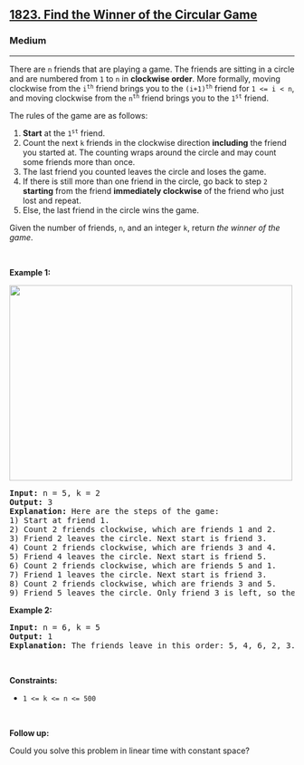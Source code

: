 <h2><a href="https://leetcode.com/problems/find-the-winner-of-the-circular-game/">1823. Find the Winner of the Circular Game</a></h2><h3>Medium</h3><hr><div style="user-select: auto;"><p style="user-select: auto;">There are <code style="user-select: auto;">n</code> friends that are playing a game. The friends are sitting in a circle and are numbered from <code style="user-select: auto;">1</code> to <code style="user-select: auto;">n</code> in <strong style="user-select: auto;">clockwise order</strong>. More formally, moving clockwise from the <code style="user-select: auto;">i<sup style="user-select: auto;">th</sup></code> friend brings you to the <code style="user-select: auto;">(i+1)<sup style="user-select: auto;">th</sup></code> friend for <code style="user-select: auto;">1 &lt;= i &lt; n</code>, and moving clockwise from the <code style="user-select: auto;">n<sup style="user-select: auto;">th</sup></code> friend brings you to the <code style="user-select: auto;">1<sup style="user-select: auto;">st</sup></code> friend.</p>

<p style="user-select: auto;">The rules of the game are as follows:</p>

<ol style="user-select: auto;">
	<li style="user-select: auto;"><strong style="user-select: auto;">Start</strong> at the <code style="user-select: auto;">1<sup style="user-select: auto;">st</sup></code> friend.</li>
	<li style="user-select: auto;">Count the next <code style="user-select: auto;">k</code> friends in the clockwise direction <strong style="user-select: auto;">including</strong> the friend you started at. The counting wraps around the circle and may count some friends more than once.</li>
	<li style="user-select: auto;">The last friend you counted leaves the circle and loses the game.</li>
	<li style="user-select: auto;">If there is still more than one friend in the circle, go back to step <code style="user-select: auto;">2</code> <strong style="user-select: auto;">starting</strong> from the friend <strong style="user-select: auto;">immediately clockwise</strong> of the friend who just lost and repeat.</li>
	<li style="user-select: auto;">Else, the last friend in the circle wins the game.</li>
</ol>

<p style="user-select: auto;">Given the number of friends, <code style="user-select: auto;">n</code>, and an integer <code style="user-select: auto;">k</code>, return <em style="user-select: auto;">the winner of the game</em>.</p>

<p style="user-select: auto;">&nbsp;</p>
<p style="user-select: auto;"><strong style="user-select: auto;">Example 1:</strong></p>
<img alt="" src="https://assets.leetcode.com/uploads/2021/03/25/ic234-q2-ex11.png" style="width: 500px; height: 345px; user-select: auto;">
<pre style="position: relative; user-select: auto;"><strong style="user-select: auto;">Input:</strong> n = 5, k = 2
<strong style="user-select: auto;">Output:</strong> 3
<strong style="user-select: auto;">Explanation:</strong> Here are the steps of the game:
1) Start at friend 1.
2) Count 2 friends clockwise, which are friends 1 and 2.
3) Friend 2 leaves the circle. Next start is friend 3.
4) Count 2 friends clockwise, which are friends 3 and 4.
5) Friend 4 leaves the circle. Next start is friend 5.
6) Count 2 friends clockwise, which are friends 5 and 1.
7) Friend 1 leaves the circle. Next start is friend 3.
8) Count 2 friends clockwise, which are friends 3 and 5.
9) Friend 5 leaves the circle. Only friend 3 is left, so they are the winner.<div class="open_grepper_editor" title="Edit &amp; Save To Grepper" style="user-select: auto;"></div></pre>

<p style="user-select: auto;"><strong style="user-select: auto;">Example 2:</strong></p>

<pre style="position: relative; user-select: auto;"><strong style="user-select: auto;">Input:</strong> n = 6, k = 5
<strong style="user-select: auto;">Output:</strong> 1
<strong style="user-select: auto;">Explanation:</strong> The friends leave in this order: 5, 4, 6, 2, 3. The winner is friend 1.
<div class="open_grepper_editor" title="Edit &amp; Save To Grepper" style="user-select: auto;"></div></pre>

<p style="user-select: auto;">&nbsp;</p>
<p style="user-select: auto;"><strong style="user-select: auto;">Constraints:</strong></p>

<ul style="user-select: auto;">
	<li style="user-select: auto;"><code style="user-select: auto;">1 &lt;= k &lt;= n &lt;= 500</code></li>
</ul>

<p style="user-select: auto;">&nbsp;</p>
<p style="user-select: auto;"><strong style="user-select: auto;">Follow up:</strong></p>

<p style="user-select: auto;">Could you solve this problem in linear time with constant space?</p>
</div>